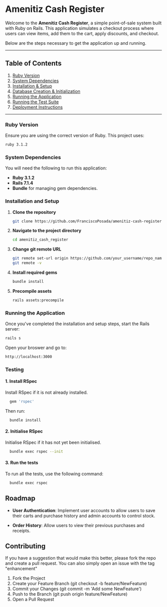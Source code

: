 # Amenitiz Cash Register

Welcome to the **Amenitiz Cash Register**, a simple point-of-sale system built with Ruby on Rails. This application simulates a checkout process where users can view items, add them to the cart, apply discounts, and checkout.

Below are the steps necessary to get the application up and running.

---

## Table of Contents

1. [Ruby Version](#ruby-version)
2. [System Dependencies](#system-dependencies)
3. [Installation & Setup](#installation--setup)
4. [Database Creation & Initialization](#database-creation--initialization)
5. [Running the Application](#running-the-application)
6. [Running the Test Suite](#running-the-test-suite)
7. [Deployment Instructions](#deployment-instructions)

---

### Ruby Version

Ensure you are using the correct version of Ruby. This project uses:

```bash
ruby 3.1.2
```

### System Dependencies

You will need the following to run this application:

- **Ruby 3.1.2**
- **Rails 7.1.4**
- **Bundle** for managing gem dependencies.

### Installation and Setup

1. **Clone the repository**

   ```bash
   git clone https://github.com/FranciscoPosada/amenitiz-cash-register.git
2. **Navigate to the project directory**
    ```bash
    cd amenitiz_cash_register
3. **Change git remote URL**
    ```bash
    git remote set-url origin https://github.com/your_username/repo_name.git
    git remote -v
    ```
4. **Install required gems**
    ```bash
    bundle install
    ```
5. **Precompile assets**
    ```bash
    rails assets:precompile
    ```

### Running the Application

Once you've completed the installation and setup steps, start the Rails server:

```bash
rails s
```

Open your broswer and go to:

```bash
http://localhost:3000
```

### Testing

#### 1. Install RSpec
Install RSpec if it is not already installed.

```bash
  gem 'rspec'
```
Then run:

```bash
  bundle install
```
#### 2. Initialise RSpec
Initialise RSpec if it has not yet been initialised.

```bash
  bundle exec rspec --init
```

#### 3. Run the tests
To run all the tests, use the following command:

```bash
  bundle exec rspec
```

## Roadmap

- **User Authentication**: Implement user accounts to allow users to save their carts and purchase history and admin accounts to control stock.

- **Order History**: Allow users to view their previous purchases and receipts.

## Contributing

If you have a suggestion that would make this better, please fork the repo and create a pull request. You can also simply open an issue with the tag "enhancement"

1. Fork the Project
2. Create your Feature Branch (git checkout -b feature/NewFeature)
3. Commit your Changes (git commit -m 'Add some NewFeature')
4. Push to the Branch (git push origin feature/NewFeature)
45. Open a Pull Request
